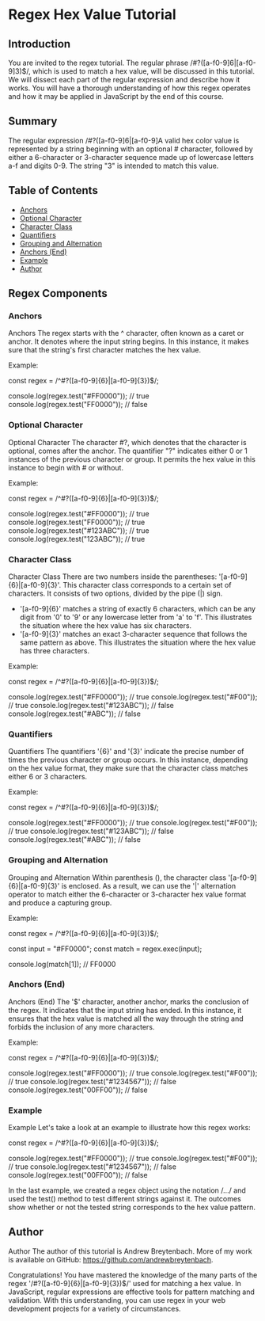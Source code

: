 # Regex Hex Value Tutorial

## Introduction

You are invited to the regex tutorial. The regular phrase /#?([a-f0-9]6|[a-f0-9]3)$/, which is used to match a hex value, will be discussed in this tutorial. We will dissect each part of the regular expression and describe how it works. You will have a thorough understanding of how this regex operates and how it may be applied in JavaScript by the end of this course.

## Summary

The regular expression /#?([a-f0-9]6|[a-f0-9]A valid hex color value is represented by a string beginning with an optional # character, followed by either a 6-character or 3-character sequence made up of lowercase letters a-f and digits 0-9. The string "3" is intended to match this value.

## Table of Contents

- [Anchors](#anchors)
- [Optional Character](#optional-character)
- [Character Class](#character-class)
- [Quantifiers](#quantifiers)
- [Grouping and Alternation](#grouping-and-alternation)
- [Anchors (End)](#anchors-end)
- [Example](#example)
- [Author](#author)

## Regex Components

### Anchors

Anchors <a name="anchors"></a>
The regex starts with the ^ character, often known as a caret or anchor. It denotes where the input string begins. In this instance, it makes sure that the string's first character matches the hex value.

Example:

const regex = /^#?([a-f0-9]{6}|[a-f0-9]{3})$/;

console.log(regex.test("#FF0000")); // true
console.log(regex.test("FF0000")); // false


### Optional Character

Optional Character <a name="optional-character"></a>
The character #?, which denotes that the character is optional, comes after the anchor. The quantifier "?" indicates either 0 or 1 instances of the previous character or group. It permits the hex value in this instance to begin with # or without.

Example:

const regex = /^#?([a-f0-9]{6}|[a-f0-9]{3})$/;

console.log(regex.test("#FF0000")); // true
console.log(regex.test("FF0000")); // true
console.log(regex.test("#123ABC")); // true
console.log(regex.test("123ABC")); // true


### Character Class

Character Class <a name="character-class"></a>
There are two numbers inside the parentheses: '[a-f0-9]{6}|[a-f0-9]{3}'. This character class corresponds to a certain set of characters. It consists of two options, divided by the pipe (|) sign.
* '[a-f0-9]{6}' matches a string of exactly 6 characters, which can be any digit from '0' to '9' or any lowercase letter from 'a' to 'f'. This illustrates the situation where the hex value has six characters.
* '[a-f0-9]{3}' matches an exact 3-character sequence that follows the same pattern as above. This illustrates the situation where the hex value has three characters.

Example:

const regex = /^#?([a-f0-9]{6}|[a-f0-9]{3})$/;

console.log(regex.test("#FF0000")); // true
console.log(regex.test("#F00")); // true
console.log(regex.test("#123ABC")); // false
console.log(regex.test("#ABC")); // false


### Quantifiers

Quantifiers <a name="quantifiers"></a>
The quantifiers '{6}' and '{3}' indicate the precise number of times the previous character or group occurs. In this instance, depending on the hex value format, they make sure that the character class matches either 6 or 3 characters.

Example:

const regex = /^#?([a-f0-9]{6}|[a-f0-9]{3})$/;

console.log(regex.test("#FF0000")); // true
console.log(regex.test("#F00")); // true
console.log(regex.test("#123ABC")); // false
console.log(regex.test("#ABC")); // false


### Grouping and Alternation

Grouping and Alternation <a name="grouping-and-alternation"></a>
Within parenthesis (), the character class '[a-f0-9]{6}|[a-f0-9]{3}' is enclosed. As a result, we can use the '|' alternation operator to match either the 6-character or 3-character hex value format and produce a capturing group.

Example:

const regex = /^#?([a-f0-9]{6}|[a-f0-9]{3})$/;

const input = "#FF0000";
const match = regex.exec(input);

console.log(match[1]); // FF0000


### Anchors (End)

Anchors (End) <a name="anchors-end"></a>
The '$' character, another anchor, marks the conclusion of the regex. It indicates that the input string has ended. In this instance, it ensures that the hex value is matched all the way through the string and forbids the inclusion of any more characters.

Example:

const regex = /^#?([a-f0-9]{6}|[a-f0-9]{3})$/;

console.log(regex.test("#FF0000")); // true
console.log(regex.test("#F00")); // true
console.log(regex.test("#1234567")); // false
console.log(regex.test("00FF00")); // false


### Example

Example <a name="example"></a>
Let's take a look at an example to illustrate how this regex works:

const regex = /^#?([a-f0-9]{6}|[a-f0-9]{3})$/;

console.log(regex.test("#FF0000")); // true
console.log(regex.test("#F00")); // true
console.log(regex.test("#1234567")); // false
console.log(regex.test("00FF00")); // false

In the last example, we created a regex object using the notation /.../ and used the test() method to test different strings against it. The outcomes show whether or not the tested string corresponds to the hex value pattern.

## Author

Author <a name="author"></a>
The author of this tutorial is Andrew Breytenbach. More of my work is available on GitHub: https://github.com/andrewbreytenbach.

Congratulations! You have mastered the knowledge of the many parts of the regex '/#?([a-f0-9]{6}|[a-f0-9]{3})$/' used for matching a hex value. In JavaScript, regular expressions are effective tools for pattern matching and validation. With this understanding, you can use regex in your web development projects for a variety of circumstances.
